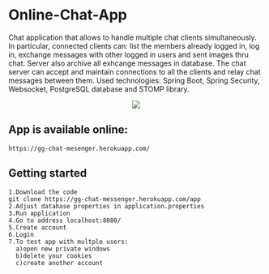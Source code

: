 # Online-Chat-App
Chat	application	that	allows	to	handle	multiple	chat	clients	simultaneously.	In	particular,
connected	clients	can:	list	the	members	already	logged	in,	log	in,	exchange	messages	with	other	logged	in	users and sent images thru chat. Server also archive all exhcange messages in database.
The	chat	server	can	accept	and	maintain	connections	to	all	the	clients	and	relay	chat	messages	between	them.
Used	technologies:	Spring	Boot,	Spring	Security,	Websocket,	PostgreSQL	database	and	STOMP
library.

<p align="center">
    <img src="https://i.imgur.com/Yy5cBxf.png">
  </a>

## App is available online:
    https://gg-chat-mesenger.herokuapp.com/
    
## Getting started

    1.Download the code
    git clone https://gg-chat-messenger.herokuapp.com/app
    2.Adjust database properties in application.properties
    3.Run application
    4.Go to address localhost:8080/
    5.Create account
    6.Login 
    7.To test app with multple users:
      a)open new private windows
      b)delete your cookies
      c)create another account
      
